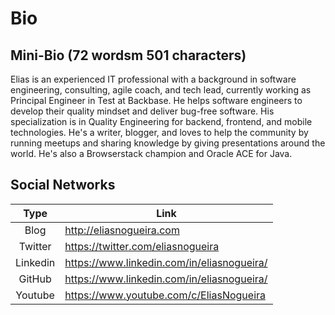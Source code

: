 # Bio

## Mini-Bio (72 wordsm 501 characters)
Elias is an experienced IT professional with a background in software engineering, consulting, agile coach, and tech lead, currently working as Principal Engineer in Test at Backbase. He helps software engineers to develop their quality mindset and deliver bug-free software. His specialization is in Quality Engineering for backend, frontend, and mobile technologies. He's a writer, blogger, and loves to help the community by running meetups and sharing knowledge by giving presentations around the world. He's also a Browserstack champion and Oracle ACE for Java.

## Social Networks
| Type | Link |
|:----:|------|
| Blog | http://eliasnogueira.com |
| Twitter | https://twitter.com/eliasnogueira |
| Linkedin | https://www.linkedin.com/in/eliasnogueira/ |
| GitHub | https://www.linkedin.com/in/eliasnogueira/ |
| Youtube | https://www.youtube.com/c/EliasNogueira |
